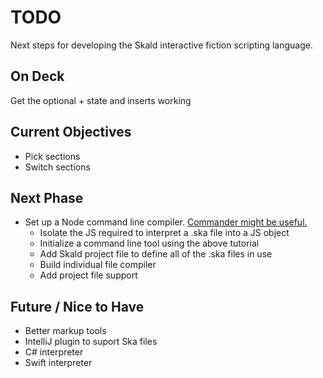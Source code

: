 # TODO

Next steps for developing the Skald interactive fiction scripting language.

## On Deck

Get the optional + state and inserts working

## Current Objectives

- Pick sections
- Switch sections

## Next Phase

- Set up a Node command line compiler. [Commander might be useful.](https://www.freecodecamp.org/news/writing-command-line-applications-in-nodejs-2cf8327eee2/)
    - Isolate the JS required to interpret a .ska file into a JS object
    - Initialize a command line tool using the above tutorial
    - Add Skald project file to define all of the .ska files in use
    - Build individual file compiler
    - Add project file support

## Future / Nice to Have

- Better markup tools
- IntelliJ plugin to suport Ska files
- C# interpreter
- Swift interpreter